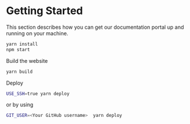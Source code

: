 # Getting Started

This section describes how you can get our documentation portal up and running on your machine.

```sh
yarn install
npm start
```


Build the website

```sh 
yarn build
```

Deploy 

```sh 
USE_SSH=true yarn deploy
```

or by using

```sh 
GIT_USER=<Your GitHub username>  yarn deploy
```
